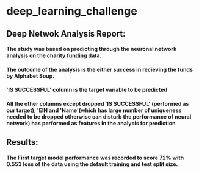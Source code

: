 # deep_learning_challenge

## Deep Netwok Analysis Report:

#### The study was based on predicting through the neuronal network analysis on the charity funding data. 
#### The outcome of the analysis is the either success in recieving the funds by Alphabet Soup.
#### 'IS SUCCESSFUL' column is the target variable to be predicted
#### All the other columns except dropped 'IS SUCCESSFUL' (performed as our target), 'EIN and 'Name'(which has large number of uniqueness needed to be dropped otherwise can disturb the performance of neural network) has performed as features in the analysis for prediction
## Results:

#### The First target model performance was recorded to score 72% with 0.553 loss of the data using the default training and test split size.

